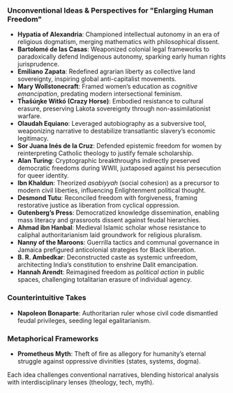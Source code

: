 

### Unconventional Ideas & Perspectives for "Enlarging Human Freedom"  
- **Hypatia of Alexandria**: Championed intellectual autonomy in an era of religious dogmatism, merging mathematics with philosophical dissent.  
- **Bartolomé de las Casas**: Weaponized colonial legal frameworks to paradoxically defend Indigenous autonomy, sparking early human rights jurisprudence.  
- **Emiliano Zapata**: Redefined agrarian liberty as collective land sovereignty, inspiring global anti-capitalist movements.  
- **Mary Wollstonecraft**: Framed women’s education as *cognitive emancipation*, predating modern intersectional feminism.  
- **Tȟašúŋke Witkó (Crazy Horse)**: Embodied resistance to cultural erasure, preserving Lakota sovereignty through non-assimilationist warfare.  
- **Olaudah Equiano**: Leveraged autobiography as a subversive tool, weaponizing narrative to destabilize transatlantic slavery’s economic legitimacy.  
- **Sor Juana Inés de la Cruz**: Defended epistemic freedom for women by reinterpreting Catholic theology to justify female scholarship.  
- **Alan Turing**: Cryptographic breakthroughs indirectly preserved democratic freedoms during WWII, juxtaposed against his persecution for queer identity.  
- **Ibn Khaldun**: Theorized *asabiyyah* (social cohesion) as a precursor to modern civil liberties, influencing Enlightenment political thought.  
- **Desmond Tutu**: Reconciled freedom with forgiveness, framing restorative justice as liberation from cyclical oppression.  
- **Gutenberg’s Press**: Democratized knowledge dissemination, enabling mass literacy and grassroots dissent against feudal hierarchies.  
- **Ahmad ibn Hanbal**: Medieval Islamic scholar whose resistance to caliphal authoritarianism laid groundwork for religious pluralism.  
- **Nanny of the Maroons**: Guerrilla tactics and communal governance in Jamaica prefigured anticolonial strategies for Black liberation.  
- **B. R. Ambedkar**: Deconstructed caste as systemic unfreedom, architecting India’s constitution to enshrine Dalit emancipation.  
- **Hannah Arendt**: Reimagined freedom as *political action* in public spaces, challenging totalitarian erasure of individual agency.  

### Counterintuitive Takes  
- **Napoleon Bonaparte**: Authoritarian ruler whose civil code dismantled feudal privileges, seeding legal egalitarianism.  

### Metaphorical Frameworks  
- **Prometheus Myth**: Theft of fire as allegory for humanity’s eternal struggle against oppressive divinities (states, systems, dogma).  

Each idea challenges conventional narratives, blending historical analysis with interdisciplinary lenses (theology, tech, myth).